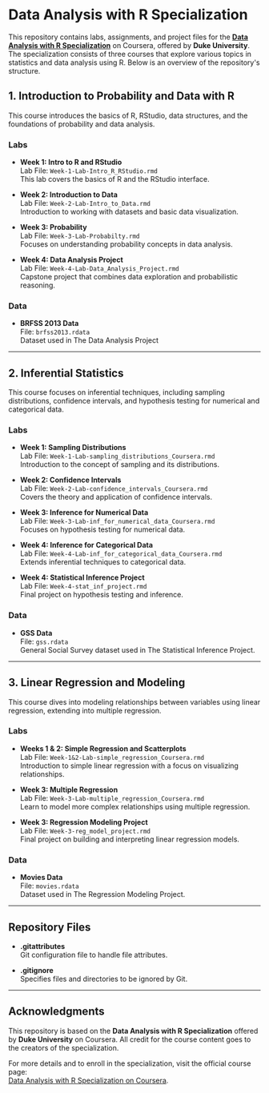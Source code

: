 # Data Analysis with R Specialization

This repository contains labs, assignments, and project files for the [**Data Analysis with R Specialization**](https://www.coursera.org/specializations/statistics) on Coursera, offered by **Duke University**. The specialization consists of three courses that explore various topics in statistics and data analysis using R. Below is an overview of the repository's structure.

## 1. Introduction to Probability and Data with R
This course introduces the basics of R, RStudio, data structures, and the foundations of probability and data analysis.

### Labs
- **Week 1: Intro to R and RStudio**  
  Lab File: `Week-1-Lab-Intro_R_RStudio.rmd`  
  This lab covers the basics of R and the RStudio interface.
  
- **Week 2: Introduction to Data**  
  Lab File: `Week-2-Lab-Intro_to_Data.rmd`  
  Introduction to working with datasets and basic data visualization.
  
- **Week 3: Probability**  
  Lab File: `Week-3-Lab-Probabilty.rmd`  
  Focuses on understanding probability concepts in data analysis.

- **Week 4: Data Analysis Project**  
  Lab File: `Week-4-Lab-Data_Analysis_Project.rmd`  
  Capstone project that combines data exploration and probabilistic reasoning.

### Data
- **BRFSS 2013 Data**  
  File: `brfss2013.rdata`  
  Dataset used in The Data Analysis Project

---

## 2. Inferential Statistics
This course focuses on inferential techniques, including sampling distributions, confidence intervals, and hypothesis testing for numerical and categorical data.

### Labs
- **Week 1: Sampling Distributions**  
  Lab File: `Week-1-Lab-sampling_distributions_Coursera.rmd`  
  Introduction to the concept of sampling and its distributions.

- **Week 2: Confidence Intervals**  
  Lab File: `Week-2-Lab-confidence_intervals_Coursera.rmd`  
  Covers the theory and application of confidence intervals.

- **Week 3: Inference for Numerical Data**  
  Lab File: `Week-3-Lab-inf_for_numerical_data_Coursera.rmd`  
  Focuses on hypothesis testing for numerical data.

- **Week 4: Inference for Categorical Data**  
  Lab File: `Week-4-Lab-inf_for_categorical_data_Coursera.rmd`  
  Extends inferential techniques to categorical data.

- **Week 4: Statistical Inference Project**  
  Lab File: `Week-4-stat_inf_project.rmd`  
  Final project on hypothesis testing and inference.

### Data
- **GSS Data**  
  File: `gss.rdata`  
  General Social Survey dataset used in The Statistical Inference Project.

---

## 3. Linear Regression and Modeling
This course dives into modeling relationships between variables using linear regression, extending into multiple regression.

### Labs
- **Weeks 1 & 2: Simple Regression and Scatterplots**  
  Lab File: `Week-1&2-Lab-simple_regression_Coursera.rmd`  
  Introduction to simple linear regression with a focus on visualizing relationships.

- **Week 3: Multiple Regression**  
  Lab File: `Week-3-Lab-multiple_regression_Coursera.rmd`  
  Learn to model more complex relationships using multiple regression.

- **Week 3: Regression Modeling Project**  
  Lab File: `Week-3-reg_model_project.rmd`  
  Final project on building and interpreting linear regression models.

### Data
- **Movies Data**  
  File: `movies.rdata`  
  Dataset used in The Regression Modeling Project.

---

## Repository Files
- **.gitattributes**  
  Git configuration file to handle file attributes.
  
- **.gitignore**  
  Specifies files and directories to be ignored by Git.

---

## Acknowledgments

This repository is based on the **Data Analysis with R Specialization** offered by **Duke University** on Coursera. All credit for the course content goes to the creators of the specialization.

For more details and to enroll in the specialization, visit the official course page:  
[Data Analysis with R Specialization on Coursera](https://www.coursera.org/specializations/statistics).
